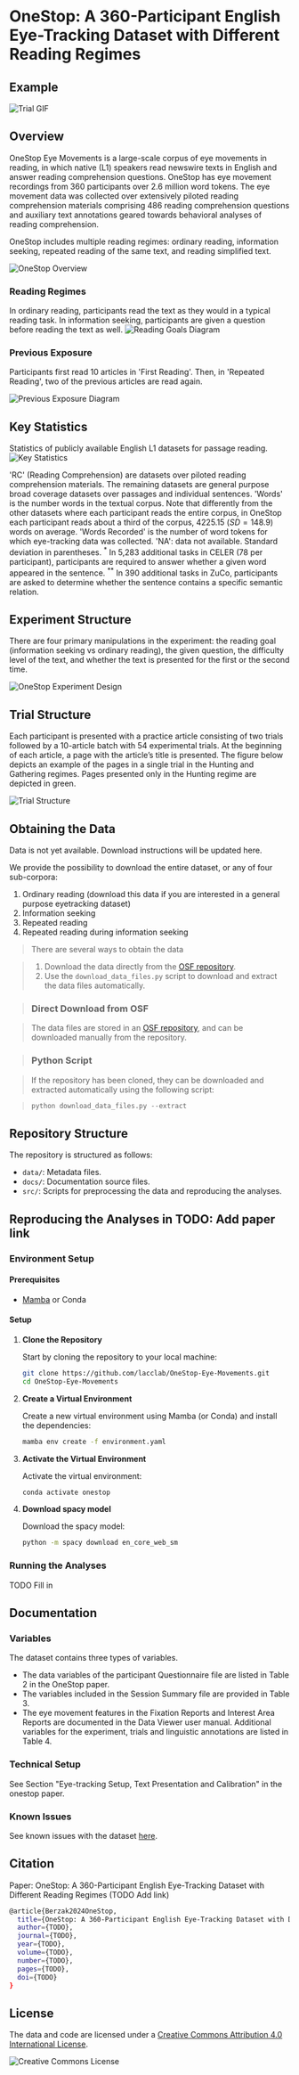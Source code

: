 # OneStop: A 360-Participant English Eye-Tracking Dataset with Different Reading Regimes

## Example

![Trial GIF](docs/source/_static/trial.gif)

## Overview

OneStop Eye Movements is a large-scale corpus of eye movements in reading, in which native (L1) speakers read newswire texts in English and answer reading comprehension questions.
OneStop has eye movement recordings from 360 participants over 2.6 million word tokens. The eye movement data was collected over extensively piloted reading comprehension materials comprising 486 reading comprehension questions and auxiliary text annotations geared towards behavioral analyses of reading comprehension.

OneStop includes multiple reading regimes: ordinary reading, information seeking, repeated reading of the same text, and reading simplified text.

![OneStop Overview](docs/source/_static/overview.png)

### Reading Regimes

In ordinary reading, participants read the text as they would in a typical reading task. In information seeking, participants are given a question before reading the text as well.
![Reading Goals Diagram](docs/source/_static/reading_goals.png)

### Previous Exposure

Participants first read  10 articles in 'First Reading'.
Then, in 'Repeated Reading', two of the previous articles are read again.

![Previous Exposure Diagram](docs/source/_static/prev_exposure.png)

## Key Statistics

Statistics of publicly available English L1 datasets for passage reading.
![Key Statistics](docs/source/_static/statistics.png)

 'RC' (Reading Comprehension) are datasets over piloted reading comprehension materials. The remaining datasets are general purpose broad coverage datasets over passages and individual sentences.
 'Words'  is the number words in the textual corpus. Note that differently from the other datasets where each participant reads the entire corpus, in OneStop each participant reads about a third of the corpus, 4225.15 ($SD = 148.9$) words on average.
 'Words Recorded' is the number of word tokens for which eye-tracking data was collected.
 'NA': data not available.
 Standard deviation in parentheses.
$^{*}$ In 5,283 additional tasks in CELER (78 per participant), participants are required to answer whether a given word appeared in the sentence.
$^{**}$ In 390 additional tasks in ZuCo, participants are asked to determine whether the sentence contains a specific semantic relation.

## Experiment Structure

There are four primary manipulations in the experiment: the reading goal (information seeking vs ordinary reading), the given question, the difficulty level of the text, and whether the text is presented for the first or the second time.  

![OneStop Experiment Design](docs/source/_static/exp_design.png)

## Trial Structure

Each participant is presented with a practice article consisting of two trials followed by a 10-article batch with 54 experimental trials. At the beginning of each article, a page with the article’s title is presented. The figure below depicts an example of the pages in a single trial in the Hunting and Gathering regimes. Pages presented only in the Hunting regime are depicted in green.

![Trial Structure](docs/source/_static/trial_slides.png)

## Obtaining the Data

Data is not yet available. Download instructions will be updated here.

We provide the possibility to download the entire dataset, or any of four sub-corpora:

1. Ordinary reading (download this data if you are interested in a general purpose eyetracking dataset)
2. Information seeking
3. Repeated reading
4. Repeated reading during information seeking

> There are several ways to obtain the data

> 1. Download the data directly from the [OSF repository](https://osf.io/2prdq/).
> 2. Use the `download_data_files.py` script to download and extract the data files automatically.
<!-- 3. Use the `pymovements` package to download the data. -->
<!-- 4. TODO Add other ways to obtain the data? -->

> ### Direct Download from OSF

> The data files are stored in an [OSF repository](https://osf.io/2prdq/), and can be downloaded manually from the repository.

> ### Python Script

> If the repository has been cloned, they can be downloaded and extracted automatically using the following script:

> ```python
> python download_data_files.py --extract
> ```

<!-- ### pymovements integration

OneStop is integrated into the [pymovements](https://pymovements.readthedocs.io/en/stable/index.html) package. The package allows to easily download the raw data and further process it. The following code snippet shows how to download the data:

```python
# pip install pymovements
import pymovements as pm

dataset = pm.Dataset('OneStop', path='data/OneStop')

dataset.download()
``` -->

## Repository Structure

The repository is structured as follows:

- `data/`: Metadata files.
- `docs/`: Documentation source files.
- `src/`: Scripts for preprocessing the data and reproducing the analyses.

## Reproducing the Analyses in TODO: Add paper link

### Environment Setup

#### Prerequisites

- [Mamba](https://github.com/conda-forge/miniforge#mambaforge) or Conda

#### Setup

1. **Clone the Repository**

    Start by cloning the repository to your local machine:

    ```bash
    git clone https://github.com/lacclab/OneStop-Eye-Movements.git
    cd OneStop-Eye-Movements
    ```

2. **Create a Virtual Environment**

    Create a new virtual environment using Mamba (or Conda) and install the dependencies:

    ```bash
    mamba env create -f environment.yaml
    ```

3. **Activate the Virtual Environment**

    Activate the virtual environment:

    ```bash
    conda activate onestop
    ```

4. **Download spacy model**

    Download the spacy model:

    ```bash
    python -m spacy download en_core_web_sm
    ```

### Running the Analyses

TODO Fill in

## Documentation

### Variables

The dataset contains three types of variables.

- The data variables of the participant Questionnaire file are listed in Table 2 in the OneStop paper.
- The variables included in the Session Summary file are provided in Table 3.
- The eye movement features in the Fixation Reports and Interest Area Reports are documented in the Data Viewer user manual. Additional variables for the experiment, trials and linguistic annotations are listed in Table 4.

### Technical Setup

See Section "Eye-tracking Setup, Text Presentation and Calibration" in the onestop paper.

### Known Issues

See known issues with the dataset [here](known_issues.md).

## Citation

Paper: OneStop: A 360-Participant English Eye-Tracking Dataset with Different Reading Regimes (TODO Add link)

```bash
@article{Berzak2024OneStop,
  title={OneStop: A 360-Participant English Eye-Tracking Dataset with Different Reading Regimes},
  author={TODO},
  journal={TODO},
  year={TODO},
  volume={TODO},
  number={TODO},
  pages={TODO},
  doi={TODO}
}
```

## License

The data and code are licensed under a [Creative Commons Attribution 4.0 International License](http://creativecommons.org/licenses/by/4.0/).

![Creative Commons License](https://i.creativecommons.org/l/by/4.0/88x31.png)
